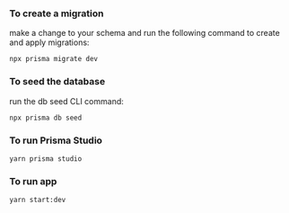 ### To create a migration
make a change to your schema and run the following command to create and apply migrations:

``npx prisma migrate dev``

### To seed the database
run the db seed CLI command:

``npx prisma db seed``

### To run Prisma Studio

``yarn prisma studio``


### To run app
``yarn start:dev``

